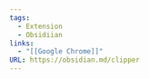 ```yaml
---
tags:
  - Extension
  - Obsidiian
links:
  - "[[Google Chrome]]"
URL: https://obsidian.md/clipper
---
```

